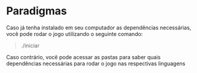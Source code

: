 # Paradigmas

Caso já tenha instalado em seu computador as dependências necessárias, você pode rodar o jogo utilizando o seguinte comando:

> ./iniciar

Caso contrário, você pode acessar as pastas para saber quais dependências necessárias para rodar o jogo nas respectivas linguagens 
